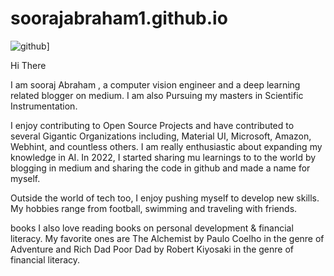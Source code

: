 # soorajabraham1.github.io

![github](https://img.shields.io/badge/GitHub-000000?style=for-the-badge&logo=GitHub&logoColor=white)]

Hi There


I am sooraj Abraham , a computer vision engineer and a deep learning related blogger on medium. I am also Pursuing my masters in Scientific Instrumentation.

I enjoy contributing to Open Source Projects and have contributed to several Gigantic Organizations including, Material UI, Microsoft, Amazon, Webhint, and countless others. 
I am really enthusiastic about expanding my knowledge in AI. In 2022, I started sharing mu learnings to to the world by blogging in medium and sharing the code in github and made a name for myself.

Outside the world of tech too, I enjoy pushing myself to develop new skills. My hobbies range from football, swimming and traveling with friends.

books I also love reading books on personal development & financial literacy. My favorite ones are The Alchemist by Paulo Coelho in the genre of Adventure and Rich Dad Poor Dad by Robert Kiyosaki in the genre of financial literacy.

